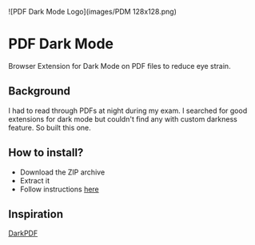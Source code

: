 ![PDF Dark Mode Logo](images/PDM 128x128.png)
# PDF Dark Mode

Browser Extension for Dark Mode on PDF files to reduce eye strain.

## Background
I had to read through PDFs at night during my exam. I searched for good extensions for dark mode but couldn't find any with custom darkness feature. So built this one.

## How to install?
- Download the ZIP archive
- Extract it
- Follow instructions [here](https://webkul.com/blog/how-to-install-the-unpacked-extension-in-chrome/)

## Inspiration
[DarkPDF](https://github.com/ArshSB/DarkPDF)